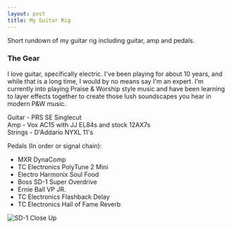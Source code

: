 ```yaml
---
layout: post
title: My Guitar Rig
---
```

Short rundown of my guitar rig including guitar, amp and pedals.  
<!--more-->  

### The Gear
I love guitar, specifically electric. I've been playing for about 10 years,
and while that is a long time, I would by no means say I'm an expert. I'm
currently into playing Praise & Worship style music and have been learning
to layer effects together to create those lush soundscapes you hear in modern
P&W music.  

Guitar - PRS SE Singlecut  
Amp - Vox AC15 with JJ EL84s and stock 12AX7s  
Strings - D'Addario NYXL 11's  

Pedals (In order or signal chain):

* MXR DynaComp
* TC Electronics PolyTune 2 Mini
* Electro Harmonix Soul Food
* Boss SD-1 Super Overdrive
* Ernie Ball VP JR.
* TC Electronics Flashback Delay
* TC Electronics Hall of Fame Reverb

![SD-1 Close Up](/assets/pedalboard.jpeg)
